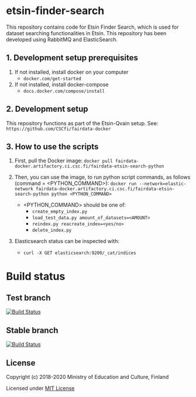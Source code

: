 # etsin-finder-search

This repository contains code for Etsin Finder Search, which is used for dataset searching functionalities in Etsin. This repository has been developed using RabbitMQ and ElasticSearch.

## 1. Development setup prerequisites

1. If not installed, install docker on your computer
    - `docker.com/get-started`
2. If not installed, install docker-compose
    - `docs.docker.com/compose/install`

## 2. Development setup

This repository functions as part of the Etsin-Qvain setup. See: `https://github.com/CSCfi/fairdata-docker`

## 3. How to use the scripts

1. First, pull the Docker image:
`docker pull fairdata-docker.artifactory.ci.csc.fi/fairdata-etsin-search-python`

2. Then, you can use the image, to run python script commands, as follows (command = <PYTHON_COMMAND>):
    `docker run --network=elastic-network fairdata-docker.artifactory.ci.csc.fi/fairdata-etsin-search-python python <PYTHON_COMMAND>`
    - <PYTHON_COMMAND> should be one of:
        - `create_empty_index.py`
        - `load_test_data.py amount_of_datasets=<AMOUNT>`
        - `reindex.py reacreate_index=<yes/no>`
        - `delete_index.py`
3. Elasticsearch status can be inspected with:
    - `curl -X GET elasticsearch:9200/_cat/indices`

# Build status

## Test branch
[![Build Status](https://travis-ci.com/CSCfi/etsin-finder-search.svg?branch=test)](https://travis-ci.com/CSCfi/etsin-finder-search)

## Stable branch
[![Build Status](https://travis-ci.com/CSCfi/etsin-finder-search.svg?branch=stable)](https://travis-ci.com/CSCfi/etsin-finder-search)

License
-------
Copyright (c) 2018-2020 Ministry of Education and Culture, Finland

Licensed under [MIT License](LICENSE)
